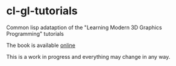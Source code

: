 # cl-gl-tutorials
Common lisp adataption of the "Learning Modern 3D Graphics Programming" tutorials

The book is available [online](http://web.archive.org/web/20140212105533/http://www.arcsynthesis.org/gltut/index.html)

This is a work in progress and everything may change in any way.
